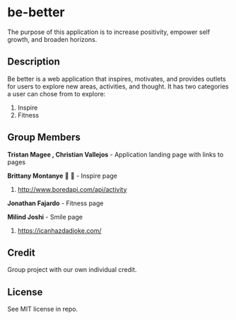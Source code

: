 # be-better
The purpose of this application is to increase positivity, empower self growth, and broaden horizons. 

## Description
Be better is a web application that inspires, motivates, and provides outlets for users to explore new areas, activities, and thought. 
It has two categories a user can chose from to explore:

1. Inspire
2. Fitness



## Group Members

**Tristan Magee , Christian Vallejos** - Application landing page with links to pages
 
**Brittany Montanye** :star2: :metal: - Inspire page
1. http://www.boredapi.com/api/activity

**Jonathan Fajardo** - Fitness page

**Milind Joshi**  -  Smile page
1. https://icanhazdadjoke.com/


## Credit

Group project with our own individual credit.

## License

See MIT license in repo.
